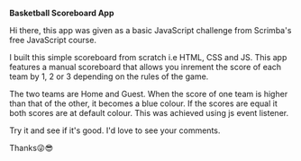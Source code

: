 **Basketball Scoreboard App**

Hi there, this app was given as a basic JavaScript challenge from Scrimba's free JavaScript course.

I built this simple scoreboard from scratch i.e HTML, CSS and JS. This app features a manual scoreboard that allows you inrement the score of each team by 1, 2 or 3 depending on the rules of the game.

The two teams are Home and Guest. When the score of one team is higher than that of the other, it becomes a blue colour. If the scores are equal it both scores are at default colour. This was achieved using js event listener.

Try it and see if it's good. I'd love to see your comments.

Thanks😜😎